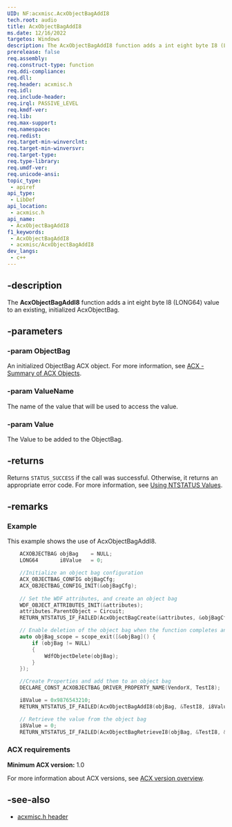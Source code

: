 ```yaml
---
UID: NF:acxmisc.AcxObjectBagAddI8
tech.root: audio
title: AcxObjectBagAddI8
ms.date: 12/16/2022
targetos: Windows
description: The AcxObjectBagAddI8 function adds a int eight byte I8 (LONG64) value to an existing, initialized AcxObjectBag.
prerelease: false
req.assembly: 
req.construct-type: function
req.ddi-compliance: 
req.dll: 
req.header: acxmisc.h
req.idl: 
req.include-header: 
req.irql: PASSIVE_LEVEL
req.kmdf-ver: 
req.lib: 
req.max-support: 
req.namespace: 
req.redist: 
req.target-min-winverclnt: 
req.target-min-winversvr: 
req.target-type: 
req.type-library: 
req.umdf-ver: 
req.unicode-ansi: 
topic_type:
 - apiref
api_type:
 - LibDef
api_location:
 - acxmisc.h
api_name:
 - AcxObjectBagAddI8
f1_keywords:
 - AcxObjectBagAddI8
 - acxmisc/AcxObjectBagAddI8
dev_langs:
 - c++
---
```


## -description

The **AcxObjectBagAddI8** function adds a int eight byte I8 (LONG64) value to an existing, initialized AcxObjectBag.

## -parameters

### -param ObjectBag

An initialized ObjectBag ACX object. For more information, see [ACX - Summary of ACX Objects](/windows-hardware/drivers/audio/acx-summary-of-objects).

### -param ValueName

The name of the value that will be used to access the value.

### -param Value

The Value to be added to the ObjectBag.

## -returns

Returns `STATUS_SUCCESS` if the call was successful. Otherwise, it returns an appropriate error code. For more information, see [Using NTSTATUS Values](/windows-hardware/drivers/kernel/using-ntstatus-values).

## -remarks

### Example

This example shows the use of AcxObjectBagAddI8.

```cpp
    ACXOBJECTBAG objBag    = NULL;
    LONG64       i8Value   = 0;

    //Initialize an object bag configuration
    ACX_OBJECTBAG_CONFIG objBagCfg;
    ACX_OBJECTBAG_CONFIG_INIT(&objBagCfg);
    
    // Set the WDF attributes, and create an object bag 
    WDF_OBJECT_ATTRIBUTES_INIT(&attributes);
    attributes.ParentObject = Circuit;
    RETURN_NTSTATUS_IF_FAILED(AcxObjectBagCreate(&attributes, &objBagCfg, &objBag));

    // Enable deletion of the object bag when the function completes and goes out of scope
    auto objBag_scope = scope_exit([&objBag]() {
        if (objBag != NULL)
        {
            WdfObjectDelete(objBag);
        }
    });

    //Create Properties and add them to an object bag
    DECLARE_CONST_ACXOBJECTBAG_DRIVER_PROPERTY_NAME(VendorX, TestI8);

    i8Value = 0x9876543210;
    RETURN_NTSTATUS_IF_FAILED(AcxObjectBagAddI8(objBag, &TestI8, i8Value));

    // Retrieve the value from the object bag
    i8Value = 0;
    RETURN_NTSTATUS_IF_FAILED(AcxObjectBagRetrieveI8(objBag, &TestI8, &i8Value));
```

### ACX requirements

**Minimum ACX version:** 1.0

For more information about ACX versions, see [ACX version overview](/windows-hardware/drivers/audio/acx-version-overview).

## -see-also

- [acxmisc.h header](index.md)
